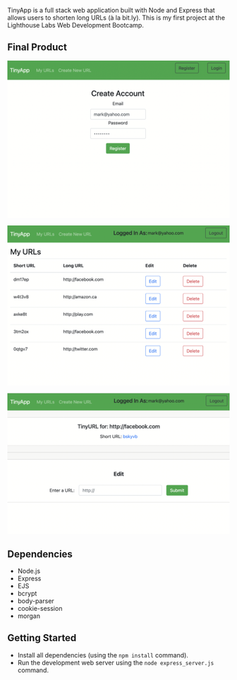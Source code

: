 

TinyApp is a full stack web application built with Node and Express that allows users to shorten long URLs (à la bit.ly). This is my first project at the Lighthouse Labs Web Development Bootcamp.

## Final Product

!["Create Account Page"](/doc/register-page.png)

!["User Homepage"](/doc/urls-page.png)

!["Edit shortURL"](/doc/urls-edit.png)


## Dependencies

- Node.js
- Express
- EJS
- bcrypt
- body-parser
- cookie-session
- morgan

## Getting Started

- Install all dependencies (using the `npm install` command).
- Run the development web server using the `node express_server.js` command.